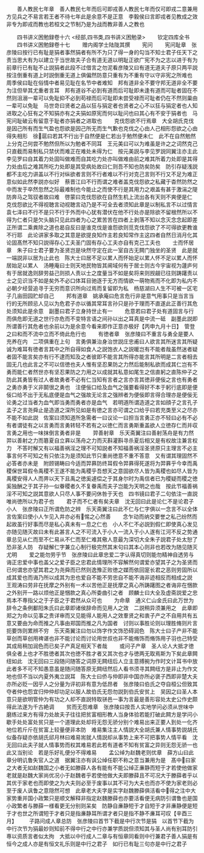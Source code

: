 <!-- { "loadSidebar": true } -->
　　善人教民七年章　善人教民七年而后可即戎善人教民七年而仅可即戎二意兼用方见兵之不易言若王者不待七年此是余意不是正意　李毅侯曰言即戎者见教成之效非专为即戎而教也若桓文之节制乃是为战而教非善人之教也

　　四书讲义困勉録卷十六
<经部,四书类,四书讲义困勉录>
　　钦定四库全书
　　四书讲义困勉録卷十七
　　赠内阁学士陆陇其撰
　　宪问
　　宪问耻章　张彦陵曰按行已有耻是狷者事然狷者有所不为只了得一身的勾当不知士君子任天下之责当思大有为以建立于当世故夫子合有道无道以明耻正欲广宪不为之志以进于有为　前章行已有耻不止説狷者此段不过借言之勿泥看彦陵又曰有道无道夫子原只两平説按注倒重有道上时説倒重无道上俱偏然防意只重有为不重有守以守非宪之所难也　周季侯曰耻在俗情中者易见耻在名节中者难知　邦有道非全不要守邦无道非全不要为注但举其尤重者言耳　邦有道谷不必到有道而后可耻即未逢有道而可耻者固在不然则沮溺一辈可以免耻抑不必到苟禄而后可耻即未尝受禄而可耻者仍在不然则巢由一辈可以免耻　马世竒曰贤者之品以狂与狷定者也贤者之心不以狂与狷定者也人知进取之心狂有之不知狷亦有之夫狷如原宪而何以耻问也曰其心有不安于狷者也　马宪问耻破云有留意于耻者亦狷者之进取也
　　克伐怨欲不行焉章　大全胡氏克伐是因己所有而生气盈也怨欲是因己所无而生气歉也克伐之心由人己相形怨欲之心由得失相形　徐扈曰若其不行出于自然便是仁若出于勉然便未仁　此不在自然勉然上分克己何尝不勉然但所以为勉者不同耳　王元美曰可以为难虽是许之之词然克己只直截而易制私只禁伏而难正在难处未得为仁　按元美説与李见罗説同翼注亦主此　李见罗曰自其着力处固叫做难而自其吃力处亦叫做难由前之难其所着力处即是其得力处由后之难其所吃力处即是其受病处故曰仁则吾不知也防矣防矣　防引存疑浅説都不主吃力讲盖以不行对纵欲者言则不行者难以不行对克己言则不行又不足为难正意似如此然李説亦似好　蔡晋江曰不行而谓之难者盖克伐怨欲之私藏于杳然防然之中而发于卒然忽然之际最难制也今能止之而使不行是其用力之艰盖有甚于激湍之隄防奔马之驾驭者故曰难　啓蒙曰克伐怨欲在自然生机上流出各有天则不爽便是仁　克伐怨欲比不得视聴言动视聴言动乃是不可全去者须知此章是以制私言不以过情言　袁七泽曰不行不是只不行于外而中心犹有潜伏在他不行处亦是除欲不留根然所以不得为仁者只是欠头脑只见此四者为心之累苦苦在四者上剥落不知以念灭念念起即差正所谓二乘粪除之道也曷自反曰是谁克伐是谁怨欲则觅克伐怨欲了不可得欲更教谁不行耶　此论讲家多取之其意是欲提良知作主若良知常作主这四者自然日消月化其论固髙然不知只説得存心工夫圣门固有存心工夫亦自有克己工夫也
　　士而怀居章　朱子曰士君子要为圣贤岂是块然守定在此一室自古无闗门独坐的圣贤　此是就一端説非以居为止此也　陈大士曰居不足以累人而怀始足以累人怀不足以累人而怀居始足以累人　汤睡庵曰士则天地民物皆其阃域何有于居士则古今宇宙视为蘧庐何有于居就逸则辞劳益己则损人责以士之度量当不如是矣将来则觊觎已往则踌躇责以士之见识当不如是矣外不必口体耳目驰逐于无方而情欲一萌物焉而不化即为私内不必朝夕经营追寻于无穷而意识所向过焉而复留即为私　杨慈湖曰人生不可被一区宅子几亩田园贮却自己
　　邦有道章　姚承庵曰危言危行非是意气用事只是当言当行的无所顾忌人见以为危君子亦以循其常耳言孙只是孙于理而不直遂此正善行其危处须知此是余意　副墨曰君子立身持世止有一
　　危意若曰君子处有道固言与行而俱危即无道之世行亦危而不变特言语之间孙以出之耳真是中流一砥　副墨此説即所谓善行其危者也余前以为是余意今看来即作正意亦极好【丙申九月十日】　管登之曰和而不流中立而不倚此危行也
　　有徳者章　张彦陵曰不重言与勇全是要人充养在内　二项俱重在上句　言勇俱兼治身治世説庄忠甫曰人欲言其所迷言其所疑诚为难耳有徳者言其中之所自得如食人之説饱衣人之説暖岂有不能者哉虽然迷者疑者固不能言矣亦有行不逮而知及之者彼即不能言其所得亦能言其所明是二言者相去固无几也此言之不可以信徳也夫人惟有坚忍果防之力然后能制私欲而成其仁岂有不勇而能仁者然世亦有坚忍果防之力用之以成就其私意如尾生之信直躬之直陈仲子之防此其勇皆有过人者故勇者不必有仁当知有言者之言亦言其徳非便佞之言也有勇者之勇亦勇于义非鬬很之勇也　注便佞口给及血气之强要看得好不本于躬行底即是便佞口给不出于无私底便是血气之强故无论言之强辨者为便佞即言得合理亦是便佞无论勇之过当者为血气即当勇而勇者亦是血气　若明道所谓造道之言如顔子之言孔子孟子之言尧舜止是造道之深所见如是有徳之言亦可谓之口给乎曰若充类至义之尽亦不能不如此説　佐案曰须知道所急需者一曰议论一曰担当言勇正亦不轻曰必有不必有者谓徒有之以言勇而言勇转轻不若有之以徳仁而言勇斯重盖欲人立徳存仁而并収言勇之用也一味抹倒言勇者非是
　　羿善射章　乐天斋翼注曰善射荡舟是有力然羿以善射之力而簒夏自立奡以荡舟之力而灭斟灌斟寻杀夏后相又是有权故注兼言权力　不答时解又有以福善祸淫之理不可知説者不知福善祸淫圣贤原只主理言不必主事言何不可知之有只依注为是须知此节只重尚徳意不重不答意　又有谓其理固然不必答者亦未是　附顾锡畴曰今适而羿奡防终耳假令羿奡得死遂将为羿奡乎今幸而禹稷保世耳假令禹稷不王遂不能为禹稷乎吾想天之意固欲尽人皆为禹稷也如尽人皆为禹稷安得人人而畀以天下且禹之徳奚遽偿之于其身尔时为禹信者已为稷疑而稷之徳奚独酬之于其子孙一似眷稷者久不复眷禹而夫子岂能为天明之也哉　按此节福善祸淫不可知之説其意欲人只尽人事不要问休咎于天也　四书镜曰君子二句依注一直説唯尚徳所以为君子也
　　君子而不仁者有矣夫章　沈无回曰此是论仁不是论君子小人　张彦陵曰正所谓危防之辨　乐天斋翼注曰此不仁与仁字俱以一念言不以全体言佐案曰使小人乍见入井亦必有惕之心然善
　　念乍动而纳交要誉之私己纷然而起故虽行好事而尽是私心真未有一息之仁也　小人不仁不必説到假仁即使真心发见亦随见随灭故曰未有此甚言人之不可流入于小人一流入于小人遂有江河不反之势通章总见从仁而至不仁易从不仁而至仁难其儆人意最为深切大全朱子説君子处太恕了恐非圣人防　存疑解仁字兼立心制行极完然其末句曰其本心则非也若改为随见随灭尤明
　　爱之能勿劳乎节　张彦陵曰此章忠爱二字认得真切则能勿精神自透劳与诲正忠爱中事也盖父之爱子臣之忠君此情理所不容解然何谓爱亦望其子之为圣贤而已何谓忠亦望其君之为尧舜而已然则逸豫正败徳之媒而依回寔长君之恶则劳固所以成其爱也而诲乃所以成其为忠也爱自不能不劳忠自不能不诲非迹相反而相成之説　王观涛曰劳非在抚摩之外别有一术以苦他正是抚摩之真心所踌躇图之者诲非在悃款之外别开一路以烦他正是悃款之真心所委曲引之者　顾麟士曰大全及虚斋説爱之忠焉本不専指父之于子臣之于君然从众可也
　　为命章　通义仁山金氏曰此万世为辞令之条例鄱阳朱氏曰此章即诸侯辞命而见用人之效　二説稍异须兼用之　此章即郑之为命以见事之贵详审而又见能得人能用人之效羣贤之和衷子产之不自用共有五意又要由为命而推之凡事由郑国而推之凡为国者　讨则以事胜论则以理胜脩则片言扼要饰则累辨不穷　乐天斋翼注曰勿以饰字作文饰恐碍润色　陈大士曰子产非不能草创而草创用禆谌也非不能讨论而讨论用世叔也非不能脩饰而脩饰用子羽也己特受其成局稍加润色而已矣子产真足相天下者哉
　　或问子产章　圣人论人大抵才徳俱全者上也才不胜徳者其次也徳不胜才者又其次也才与徳两无取焉斯为下矣此章闗纽如此　沈无回曰三段随问随答之词原无闗纽后人立主意搏捥为作时文计耳书中放此者多不可不知愚意虽是随问随答原无闗纽然后人看书须寻其闗纽方是非止为作文地也但不当以内夏外夷立説耳　陈大士曰侨与仲即非中国亦所必褒子西即非楚大夫亦所必贬一因乎人之分量为评初非有意为低昂者　张彦陵曰伯氏之夺自桓公但致其夺者仲也怨宜归仲仲却功足以服人故伯氏无怨勿説到伯氏安贫上　吴因之曰圣人本意只是欲明管仲为有功之人却不直説特取骈邑一事为言最是善形容处太史公作史颇得此法遂为千古絶调
　　贫而无怨难章　张彦陵曰按吾人实地学问必须从世味中磨练过来方有得力处故夫子往往把贫富相形教人当身体验若能打破此闗方是学问小歇手处处富处贫只是一个道理此处却将无怨无骄分别个难易出来正要人到处一化齐地位若斤斤在贫富上较量便非本防　难易集注主人情説大全胡氏兼人情事势説胡氏似备存疑亦依胡氏邱月林曰难易耑就人情説却从事势上来不可把事势人情平看　沈无回曰此夫子就人情事势而权其难易若此若有道者不知有贫富之异则无怨无骄一也此又当别论　若是乐好礼便分不得难易
　　孟公绰为赵魏老则优章　薛方山曰此章分明讥鲁失官人之道　据翼注亦有讽公绰任职不称之意当兼用为是　髙中曰家之大者无如赵魏国之小者无如滕薛人各有能有不能公绰正亷静而短于才若使他做家老就是赵魏大家尚优况小于赵魏者乎若使他做大夫即滕薛且不可况大于滕薛者乎以其优于家老也而即使之为大夫则必至于废事以其不可为大夫也而亦不使为家老则必至于废人讽鲁之意隠然可想　此章老大夫字是实字赵魏滕薛俱活看中得之注中大家势重并国小政繁只是顺文解释非指定赵魏滕薛也亦要活看便无病防引谓鲁也是国小政繁者与滕薛一様看更无分别则呆矣　防静自亷静短于才自短于才非亷静便是短于才也世之所谓短于才者只是指亷静耳所谓才者只是指不静不亷耳可叹【辛酉三月】
　　子路问成人章总防　张彦陵曰首节下截是中行次节是狷　以首节下截为中行次节为狷最妙则知前不得中行之中行亦兼学质説但须知其与圣人尚有别耳防引専以资质言者似太拘　大抵以中行成人二章与有恒章同看则中行兼君子善人狷是有恒今之成人亦是有恒文礼乐则是中行之君子　如行已有耻三句亦是中行之君子
